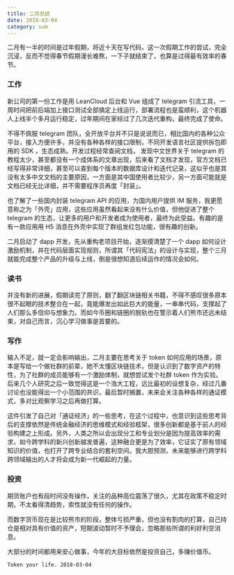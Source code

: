 ```yaml
---
title: 二月总结
date: 2018-03-04
category: sum
---
```


二月有一半的时间是过年假期，将近十天在写代码，这一次假期工作的尝试，完全沉浸，反而不觉得春节假期漫长难熬，一下子就结束了，也算是过得最有效率的春节。

### 工作

新公司的第一份工作是用 LeanCloud 后台和 Vue 组成了 telegram 引流工具，一周时间把前后端加上接口测试全部搞定上线运行，部署流程也是蛮顺利，这个机器人上线半个多月运行稳定，过年期间在家经过了几次迭代重构，最终完成了使命。

不得不佩服 telegram 团队，全开放平台并不只是说说而已，相比国内的各种公众平台，接入方便许多，并没有各种各样的接口限制，不同开发语言社区提供拆包即用的 SDK ，生态成熟。开发过程经常查阅文档， 发现中文世界关于 telegram 的教程太少，甚至都没有一个成体系的文章出现，后来看了文档才发现，官方文档已经写得非常详细，甚至可以查到每个版本的数据库设计和迭代记录，这似乎也是其没有太多中文文档的主要原因，一方面是其中国使用者比较少，另一方面可能就是文档已经无比详细，并不需要程序员再度「封装」。

也了解了一些国内封装 telegram API 的应用，为国内用户提供 IM 服务，我更愿意称之为「外壳」应用，这些应用虽然看起来没有什么价值，但他促进了整个 telegram 的生态，让更多的用户和开发者成为使用者，最终为此受益。有趣的是有一款应用用 H5 消息在外壳中实现了群组发红包功能，很有趣的创新。

二月启动了 dapp 开发，先从重构老项目开始，逐渐摸清楚了一个 dapp 如何设计激励机制，并在代码层面实现规则，所谓其「代码宪法」的设计与实现，整个三月就能完成整个产品的升级与上线，倒是很想知道后续运作的情况会如何。



### 读书

并没有新的进展，假期读完了原则，翻了翻区块链相关书籍，不得不感叹很多原本很不起眼的技术整合在一起，竟能爆发出如此巨大的能量，一串串代码，支撑起了人们那么多信仰与想象力。而如今币圈和链圈的脱轨也在警示着人们熊市还远未结束，对自己而言，沉心学习做事是首要的。



### 写作

输入不足，就一定会影响输出，二月主要在思考关于 token 如何应用的场景，原本是写给一个做社群的前辈，她不太懂区块链技术，但是认识到了数字资产的特性，为了社群的成员能够有一个激励体制，就想尝试发个社群 token 作为实验。后来几个人研究之后一致觉得这是一个浩大工程，远比最初的设想复杂，经过几番讨论也没能得出一个小范围的共识，最后暂时搁置，未来会关注各种各样的通证模式，多对比观察学习之后再做打算。

这件引发了自己对「通证经济」的一些思考，在这个过程中，也意识到这些思考背后的支撑依然是传统金融经济的思维模式和经验框架，很多创新都是基于前人的经验构建之上形成。另外，人类之所以会出现分工和专业划分是因为提高效率的需求，如今跨学科的新兴创新越发普遍，这种融合更是为了效率，它证实了原有领域知识的价值，也打开了跨专业结合的套利空间。我大胆预测，未来能够进行跨学科跨领域输出的人才将会成为新一代崛起的力量。



### 投资

期货账户也有段时间没有操作，关注的品种高位震荡了很久，尤其在政策不稳定时期，不太看得清趋势，索性就没有任何的操作。

而数字货币现在是比较熊市的阶段，整体亏损严重，但也没有割肉的打算，自己持仓是相对具有价值的资产，短期波动暂时不予理会，忽略那些所谓的利好利空消息。

大部分的时间都用来安心做事，今年的大目标依然是投资自己，多赚价值币。



`Token your life. 2018-03-04`







